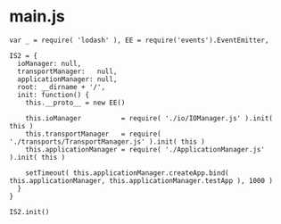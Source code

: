 main.js
=======

    var _ = require( 'lodash' ), EE = require('events').EventEmitter,

    IS2 = {
      ioManager: null,
      transportManager:   null,
      applicationManager: null,
      root: __dirname + '/',
      init: function() {
        this.__proto__ = new EE()
        
        this.ioManager          = require( './io/IOManager.js' ).init( this )
        this.transportManager   = require( './transports/TransportManager.js' ).init( this )        
        this.applicationManager = require( './ApplicationManager.js' ).init( this )
        
        setTimeout( this.applicationManager.createApp.bind( this.applicationManager, this.applicationManager.testApp ), 1000 )
      }
    }
    
    IS2.init()